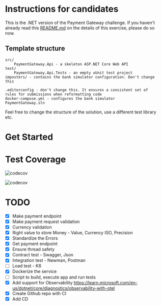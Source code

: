 # Instructions for candidates

This is the .NET version of the Payment Gateway challenge. If you haven't already read this [README.md](https://github.com/cko-recruitment/) on the details of this exercise, please do so now. 

## Template structure
```
src/
    PaymentGateway.Api - a skeleton ASP.NET Core Web API
test/
    PaymentGateway.Api.Tests - an empty xUnit test project
imposters/ - contains the bank simulator configuration. Don't change this

.editorconfig - don't change this. It ensures a consistent set of rules for submissions when reformatting code
docker-compose.yml - configures the bank simulator
PaymentGateway.sln
```

Feel free to change the structure of the solution, use a different test library etc.

# Get Started



# Test Coverage
![codecov](https://codecov.io/gh/umr55766/payment-gateway-challenge-dotnet/branch/main/graph/badge.svg)

![codecov](https://codecov.io/github/umr55766/payment-gateway-challenge-dotnet/graphs/tree.svg?token=A5OH2E0E3B)


# TODO
- [X] Make payment endpoint
- [X] Make payment request validation
- [X] Currency validation
- [X] Right value to store Money - Value, Currency ISO, Precision
- [X] Standardize the Errors
- [X] Get payment endpoint
- [X] Ensure thread safety
- [X] Contract test - Swagger, Json
- [X] Integration test - Newman, Postman
- [ ] Load test - K6
- [X] Dockerize the service
- [ ] Script to build, execute app and run tests
- [X] Add support for Observability https://learn.microsoft.com/en-us/dotnet/core/diagnostics/observability-with-otel
- [X] Create Github repo with CI
- [X] Add CD